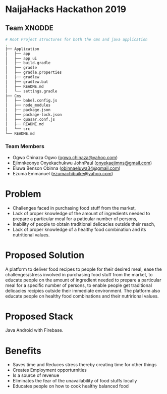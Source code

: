 # NaijaHacks Hackathon 2019

## Team XNODDE

```sh
# Root Project structures for both the cms and java application
.
├── Application
│   ├── app
│   ├── app ui
│   ├── build.gradle
│   ├── gradle
│   ├── gradle.properties
│   ├── gradlew
│   ├── gradlew.bat
│   ├── README.md
│   └── settings.gradle
├── Cms
│   ├── babel.config.js
│   ├── node_modules
│   ├── package.json
│   ├── package-lock.json
│   ├── quasar.conf.js
│   ├── README.md
│   └── src
└── README.md

```

### Team Members

- Ogwo Chinaza Ogwo (ogwo.chinaza@yahoo.com)
- Ejimnkeonye Onyekachukwu JohnPaul (onyekaejimns@gmail.com)
- Eluwa Benson Obinna (obinnaeluwa34@gmail.com)
- Ezuma Emmanuel (ezumachibuike@yahoo.com)

# Problem

- Challenges faced in purchasing food stuff from the market,
- Lack of proper knowledge of the amount of ingredients needed to prepare a particular meal for a paticular number of persons,
- Inability of people to obtain traditional delicacies outside their reach,
- Lack of proper knowledge of a healthy food combination and its nutritional values.

# Proposed Solution

A platform to deliver food recipes to people for their desired meal, ease the challenges/stress involved in purchasing food stuff from the market, to educate people on the amount of ingredient needed to prepare a particular meal for a specific number of persons, to enable people get traditional delicacies recipies outside their immediate environment. The platform also educate people on healthy food combinations and their nutrirional values.

# Proposed Stack

Java Android with Firebase.

# Benefits

- Saves time and Reduces stress thereby creating time for other things
- Creates Employment opporturnities
- Is a source of revenue
- Eliminates the fear of the unavailability of food stuffs locally
- Educates people on how to cook healthy balanced food
